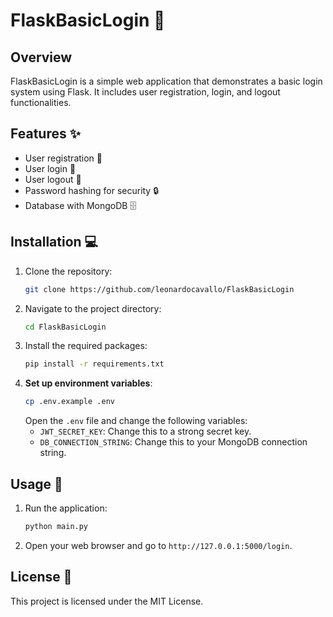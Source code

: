 # FlaskBasicLogin 🚀
## Overview

FlaskBasicLogin is a simple web application that demonstrates a basic login system using Flask. It includes user registration, login, and logout functionalities.

## Features ✨

- User registration 📝
- User login 🔑
- User logout 🚪
- Password hashing for security 🔒
- Database with MongoDB 🗄️

## Installation 💻

1. Clone the repository:
    ```bash
    git clone https://github.com/leonardocavallo/FlaskBasicLogin
    ```
2. Navigate to the project directory:
    ```bash
    cd FlaskBasicLogin
    ```
3. Install the required packages:
    ```bash
    pip install -r requirements.txt
    ```
4. **Set up environment variables**:
    ```bash
    cp .env.example .env
    ```
    Open the `.env` file and change the following variables:
    - `JWT_SECRET_KEY`: Change this to a strong secret key.
    - `DB_CONNECTION_STRING`: Change this to your MongoDB connection string.

## Usage 🚀

1. Run the application:
    ```bash
    python main.py
    ```
2. Open your web browser and go to `http://127.0.0.1:5000/login`.

## License 📄

This project is licensed under the MIT License.